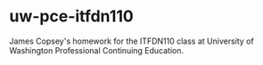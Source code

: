 # uw-pce-itfdn110
James Copsey's homework for the ITFDN110 class at University of Washington Professional Continuing Education.
